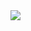 <a href="https://github.com/anuraghazra/github-readme-stats">
 <img align="center" src="https://github-readme-stats.vercel.app/api?username=cimendes&show_icons=true&repo=github-readme-stats&theme=buefy" />
</a>

